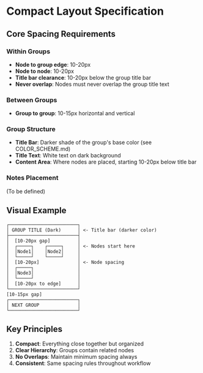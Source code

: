 # Compact Layout Specification

## Core Spacing Requirements

### Within Groups
- **Node to group edge**: 10-20px
- **Node to node**: 10-20px
- **Title bar clearance**: 10-20px below the group title bar
- **Never overlap**: Nodes must never overlap the group title text

### Between Groups
- **Group to group**: 10-15px horizontal and vertical

### Group Structure
- **Title Bar**: Darker shade of the group's base color (see COLOR_SCHEME.md)
- **Title Text**: White text on dark background
- **Content Area**: Where nodes are placed, starting 10-20px below title bar

### Notes Placement
(To be defined)

## Visual Example
```
┌─────────────────────────┐
│ GROUP TITLE (Dark)      │ <- Title bar (darker color)
├─────────────────────────┤
│  [10-20px gap]          │
│  ┌─────┐    ┌─────┐     │ <- Nodes start here
│  │Node1│    │Node2│     │
│  └─────┘    └─────┘     │
│  [10-20px]              │ <- Node spacing
│  ┌─────┐                │
│  │Node3│                │
│  └─────┘                │
│  [10-20px to edge]      │
└─────────────────────────┘
[10-15px gap]
┌─────────────────────────┐
│ NEXT GROUP              │
└─────────────────────────┘
```

## Key Principles
1. **Compact**: Everything close together but organized
2. **Clear Hierarchy**: Groups contain related nodes
3. **No Overlaps**: Maintain minimum spacing always
4. **Consistent**: Same spacing rules throughout workflow